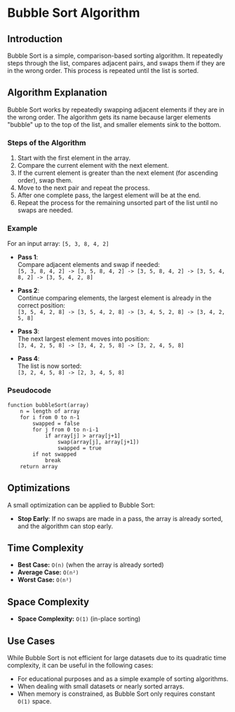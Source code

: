 # Bubble Sort Algorithm

## Introduction

Bubble Sort is a simple, comparison-based sorting algorithm. It repeatedly steps through the list, compares adjacent pairs, and swaps them if they are in the wrong order. This process is repeated until the list is sorted.

## Algorithm Explanation

Bubble Sort works by repeatedly swapping adjacent elements if they are in the wrong order. The algorithm gets its name because larger elements "bubble" up to the top of the list, and smaller elements sink to the bottom.

### Steps of the Algorithm

1. Start with the first element in the array.
2. Compare the current element with the next element.
3. If the current element is greater than the next element (for ascending order), swap them.
4. Move to the next pair and repeat the process.
5. After one complete pass, the largest element will be at the end.
6. Repeat the process for the remaining unsorted part of the list until no swaps are needed.

### Example

For an input array: `[5, 3, 8, 4, 2]`

- **Pass 1**:  
    Compare adjacent elements and swap if needed:  
    `[5, 3, 8, 4, 2] -> [3, 5, 8, 4, 2] -> [3, 5, 8, 4, 2] -> [3, 5, 4, 8, 2] -> [3, 5, 4, 2, 8]`

- **Pass 2**:  
    Continue comparing elements, the largest element is already in the correct position:  
    `[3, 5, 4, 2, 8] -> [3, 5, 4, 2, 8] -> [3, 4, 5, 2, 8] -> [3, 4, 2, 5, 8]`

- **Pass 3**:  
    The next largest element moves into position:  
    `[3, 4, 2, 5, 8] -> [3, 4, 2, 5, 8] -> [3, 2, 4, 5, 8]`

- **Pass 4**:  
    The list is now sorted:  
    `[3, 2, 4, 5, 8] -> [2, 3, 4, 5, 8]`

### Pseudocode

```text
function bubbleSort(array)
    n = length of array
    for i from 0 to n-1
        swapped = false
        for j from 0 to n-i-1
            if array[j] > array[j+1]
                swap(array[j], array[j+1])
                swapped = true
        if not swapped
            break
    return array
```


## Optimizations

A small optimization can be applied to Bubble Sort:
- **Stop Early**: If no swaps are made in a pass, the array is already sorted, and the algorithm can stop early.

## Time Complexity

- **Best Case:** `O(n)` (when the array is already sorted)
- **Average Case:** `O(n²)`
- **Worst Case:** `O(n²)`

## Space Complexity

- **Space Complexity:** `O(1)` (in-place sorting)

## Use Cases

While Bubble Sort is not efficient for large datasets due to its quadratic time complexity, it can be useful in the following cases:
- For educational purposes and as a simple example of sorting algorithms.
- When dealing with small datasets or nearly sorted arrays.
- When memory is constrained, as Bubble Sort only requires constant `O(1)` space.
